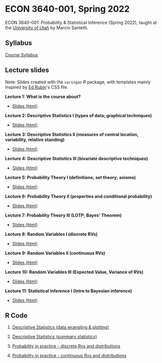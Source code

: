# ECON 3640-001, Spring 2022


ECON 3640-001: Probability &amp; Statistical Inference (Spring 2022), taught at the [University of Utah](https://www.utah.edu/) by Marcio Santetti.



## Syllabus

[Course Syllabus](/syllabus/syllabus_3640_sp22.pdf)




## Lecture slides

Note: Slides created with the `xaringan` *R* package, with templates mainly inspired by [Ed Rubin](https://github.com/edrubin)'s CSS file.


**Lecture 1: What is the course about?**

  - [Slides (html)](https://raw.githack.com/marciosantetti/econ-3640-sp22/main/lectures/01-intro/lec01-introduction.html)


**Lecture 2: Descriptive Statistics I (types of data; graphical techniques)**

   - [Slides (html)](https://raw.githack.com/marciosantetti/econ-3640-sp22/main/lectures/02-descriptive/lec02-descriptive-stats.html#1)

**Lecture 3: Descriptive Statistics II (measures of central location, variability, relative standing)**

  - [Slides (html)](https://raw.githack.com/marciosantetti/econ-3640-sp22/main/lectures/03-descriptive-2/lec03-descriptive-2.html)

**Lecture 4: Descriptive Statistics III (bivariate descriptive techniques)**

  - [Slides (html)](https://raw.githack.com/marciosantetti/econ-3640-sp22/main/lectures/04-descriptive-3/lec04-descriptive-3.html)


**Lecture 5: Probability Theory I (definitions; set theory; axioms)**

  - [Slides (html)](https://raw.githack.com/marciosantetti/econ-3640-sp22/main/lectures/05-probability-1/lec05-probability-1.html)

**Lecture 6: Probability Theory II (properties and conditional probability)**

  - [Slides (html)](https://raw.githack.com/marciosantetti/econ-3640-sp22/main/lectures/06-probability-2/lec06-probability-2.html)

**Lecture 7: Probability Theory III (LOTP; Bayes' Theorem)**

  - [Slides (html)](https://raw.githack.com/marciosantetti/econ-3640-sp22/main/lectures/07-probability-3/lec07-probability-3.html)

**Lecture 8: Random Variables I (discrete RVs)**

  - [Slides (html)](https://raw.githack.com/marciosantetti/econ-3640-sp22/main/lectures/08-rvs-1/lec08-rvs-1.html)
  
**Lecture 9: Random Variables II (continuous RVs)**

  - [Slides (html)](https://raw.githack.com/marciosantetti/econ-3640-sp22/main/lectures/09-rvs-2/lec09-rvs-2.html)

**Lecture 10: Random Variables III (Expected Value, Variance of RVs)**

  - [Slides (html)](https://raw.githack.com/marciosantetti/econ-3640-sp22/main/lectures/10-rvs-3/lec10-rvs-3.html)

**Lecture 11: Statistical Inference I (Intro to Bayesian inference)**

  - [Slides (html)](https://raw.githack.com/marciosantetti/econ-3640-sp22/main/lectures/11-inference-1/lec11-inference-1.html)

## R Code

1. [Descriptive Statistics (data wrangling & plotting)](https://github.com/marciosantetti/econ-3640-sp22/blob/main/r-scripts/01-descriptive-stats/01-descriptive-stats.R)

2. [Descriptive Statistics (summary statistics)](https://github.com/marciosantetti/econ-3640-sp22/blob/main/r-scripts/02-descriptive-stats-2/02-descriptive_stats-2.R)

3. [Probability in practice - discrete Rvs and distributions](https://github.com/marciosantetti/econ-3640-sp22/blob/main/r-scripts/03-probability/03-probability-discrete.R)

4. [Probability in practice - continuous Rvs and distributions](https://github.com/marciosantetti/econ-3640-sp22/blob/main/r-scripts/03-probability/04-probability-continuous.R)

